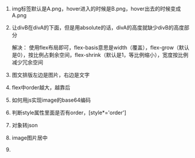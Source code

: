 1. img标签默认是A.png，hover进入的时候是B.png，hover出去的时候变成A.png


2. 让divB在divA的下面，但是用absolute的话，divA的高度就缺少divB的高度部分

   解决： 使用flex布局即可，flex-basis意思是width（覆盖），flex-grow（默认是0），按比例占剩余空间，flex-shrink（默认是1，等比例缩小），宽度按比例减少冗余空间

3. 图文排版左边是图片，右边是文字

4. flex中order越大，越靠后

5. 如何用js实现image的base64编码

6. 判断style属性里面是否有order，[style*='order']

7. 对象转json

8. image图片居中

9. ​